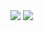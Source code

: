 
<img src="https://capsule-render.vercel.app/api?type=waving&color=ADBAE3&height=150&section=header&text=WELCOME!GeunjiGithub&fontColor=4D377B&fontSize=50&animation=fadeIn&fontAlignY=35" />


<img src="https://capsule-render.vercel.app/api?type=waving&color=D0C8E6&height=150&section=footer" />
